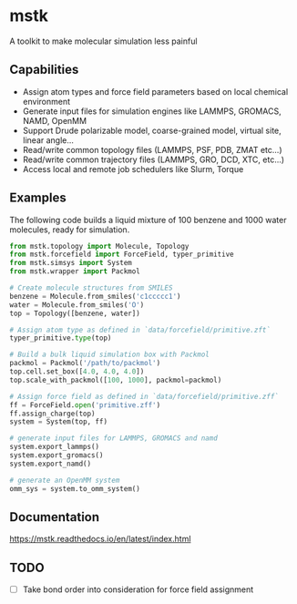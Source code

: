 # mstk

A toolkit to make molecular simulation less painful

## Capabilities

* Assign atom types and force field parameters based on local chemical environment
* Generate input files for simulation engines like LAMMPS, GROMACS, NAMD, OpenMM
* Support Drude polarizable model, coarse-grained model, virtual site, linear angle...
* Read/write common topology files (LAMMPS, PSF, PDB, ZMAT etc...)
* Read/write common trajectory files (LAMMPS, GRO, DCD, XTC, etc...)
* Access local and remote job schedulers like Slurm, Torque

## Examples

The following code builds a liquid mixture of 100 benzene and 1000 water molecules, ready for simulation.

```python
from mstk.topology import Molecule, Topology
from mstk.forcefield import ForceField, typer_primitive
from mstk.simsys import System
from mstk.wrapper import Packmol

# Create molecule structures from SMILES
benzene = Molecule.from_smiles('c1ccccc1')
water = Molecule.from_smiles('O')
top = Topology([benzene, water])

# Assign atom type as defined in `data/forcefield/primitive.zft`
typer_primitive.type(top)

# Build a bulk liquid simulation box with Packmol
packmol = Packmol('/path/to/packmol')
top.cell.set_box([4.0, 4.0, 4.0])
top.scale_with_packmol([100, 1000], packmol=packmol)

# Assign force field as defined in `data/forcefield/primitive.zff`
ff = ForceField.open('primitive.zff')
ff.assign_charge(top)
system = System(top, ff)

# generate input files for LAMMPS, GROMACS and namd
system.export_lammps()
system.export_gromacs()
system.export_namd()

# generate an OpenMM system
omm_sys = system.to_omm_system()
```

## Documentation

https://mstk.readthedocs.io/en/latest/index.html

## TODO

- [ ] Take bond order into consideration for force field assignment
